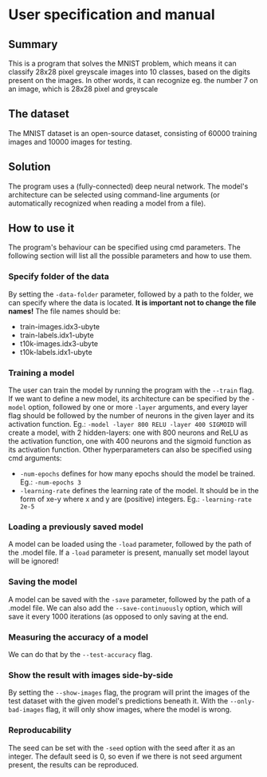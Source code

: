 # User specification and manual

## Summary

This is a program that solves the MNIST problem, which means it can classify 28x28 pixel greyscale images into 10 classes, based on the digits present on the images. In other words, it can recognize eg. the number 7 on an image, which is 28x28 pixel and greyscale

## The dataset

The MNIST dataset is an open-source dataset, consisting of 60000 training images and 10000 images for testing.

## Solution

The program uses a (fully-connected) deep neural network. The model's architecture can be selected using command-line arguments (or automatically recognized when reading a model from a file).

## How to use it

The program's behaviour can be specified using cmd parameters. The following section will list all the possible parameters and how to use them.

### Specify folder of the data

By setting the ```-data-folder``` parameter, followed by a path to the folder, we can specify where the data is located. __It is important not to change the file names!__
The file names should be:
- train-images.idx3-ubyte
- train-labels.idx1-ubyte
- t10k-images.idx3-ubyte
- t10k-labels.idx1-ubyte

### Training a model

The user can train the model by running the program with the ```--train``` flag.  
If we want to define a new model, its architecture can be specified by the ```-model``` option, followed by one or more ```-layer``` arguments, and every layer flag should be followed by the number of neurons in the given layer and its activation function. Eg.: ```-model -layer 800 RELU -layer 400 SIGMOID``` will create a model, with 2 hidden-layers: one with 800 neurons and ReLU as the activation function, one with 400 neurons and the sigmoid function as its activation function.
Other hyperparameters can also be specified using cmd arguments:
- ```-num-epochs``` defines for how many epochs should the model be trained. Eg.: ```-num-epochs 3```
- ```-learning-rate``` defines the learning rate of the model. It should be in the form of xe-y where x and y are (positive) integers. Eg.: ```-learning-rate 2e-5```

### Loading a previously saved model

A model can be loaded using the ```-load``` parameter, followed by the path of the .model file. If a ```-load``` parameter is present, manually set model layout will be ignored!

### Saving the model

A model can be saved with the ```-save``` parameter, followed by the path of a .model file. We can also add the ```--save-continuously``` option, which will save it every 1000 iterations (as opposed to only saving at the end.

### Measuring the accuracy of a model

We can do that by the ```--test-accuracy``` flag.

### Show the result with images side-by-side

By setting the ```--show-images``` flag, the program will print the images of the test dataset with the given model's predictions beneath it. With the ```--only-bad-images``` flag, it will only show images, where the model is wrong.

### Reproducability

The seed can be set with the ```-seed``` option with the seed after it as an integer. The default seed is 0, so even if we there is not seed argument present, the results can be reproduced.